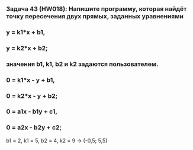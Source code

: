 ### Задача 43 (HW018): Напишите программу, которая найдёт точку пересечения двух прямых, заданных уравнениями 
### y = k1*x + b1,   
### y = k2*x + b2; 
### значения b1, k1, b2 и k2 задаются пользователем.

### 0 = k1*x - y + b1,   
### 0 = k2*x - y + b2; 

### 0 = a1x - b1y + c1,   
### 0 = a2x - b2y + c2; 

b1 = 2, k1 = 5, b2 = 4, k2 = 9 -> (-0,5; 5,5)
